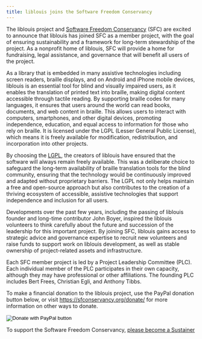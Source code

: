 ```yaml
---
title: liblouis joins the Software Freedom Conservancy
---
```


The liblouis project and [Software Freedom Conservancy](https://sfconservancy.org/) (SFC) are excited to announce that liblouis has joined SFC as a member project, with the goal of ensuring sustainability and a framework for long-term stewardship of the project. As a nonprofit home of liblouis, SFC will provide a home for fundraising, legal assistance, and governance that will benefit all users of the project.

As a library that is embedded in many assistive technologies including screen readers, braille displays, and on Android and iPhone mobile devices, liblouis is an essential tool for blind and visually impaired users, as it enables the translation of printed text into braille, making digital content accessible through tactile reading. By supporting braille codes for many languages, it ensures that users around the world can read books, documents, and web content in braille. This allows users to interact with computers, smartphones, and other digital devices, promoting independence, education, and equal access to information for those who rely on braille. It is licensed under the LGPL (Lesser General Public License), which means it is freely available for modification, redistribution, and incorporation into other projects.

By choosing the [LGPL](https://www.gnu.org/licenses/old-licenses/lgpl-2.1.html), the creators of liblouis have ensured that the software will always remain freely available. This was a deliberate choice to safeguard the long-term availability of braille translation tools for the blind community, ensuring that the technology would be continuously improved and adapted without proprietary barriers. The LGPL not only helps maintain a free and open-source approach but also contributes to the creation of a thriving ecosystem of accessible, assistive technologies that support independence and inclusion for all users.

Developments over the past few years, including the passing of liblouis founder and long-time contributor John Boyer, inspired the liblouis volunteers to think carefully about the future and succession of the leadership for this important project. By joining SFC, liblouis gains access to strategic advice and governance expertise to recruit new volunteers and raise funds to support work on liblouis development, as well as stable ownership of project-related assets and infrastructure.

Each SFC member project is led by a Project Leadership Committee (PLC). Each individual member of the PLC participates in their own capacity, although they may have professional or other affiliations. The founding PLC includes Bert Frees, Christian Egli, and Anthony Tibbs. 

To make a financial donation to the liblouis project, use the PayPal donation button below, or visit https://sfconservancy.org/donate/ for more information on other ways to donate.

<form action="https://www.paypal.com/donate" method="post" target="_top">
<input type="hidden" name="hosted_button_id" value="YTG8Y2WP6RJNG" />
<input type="image" src="https://www.paypalobjects.com/en_US/i/btn/btn_donate_LG.gif" border="0" name="submit" title="PayPal - The safer, easier way to pay online!" alt="Donate with PayPal button" />
<img alt="" border="0" src="https://www.paypal.com/en_US/i/scr/pixel.gif" width="1" height="1" />
</form>

To support the Software Freedom Conservancy, [please become a Sustainer](https://sfconservancy.org/sustainer/)

